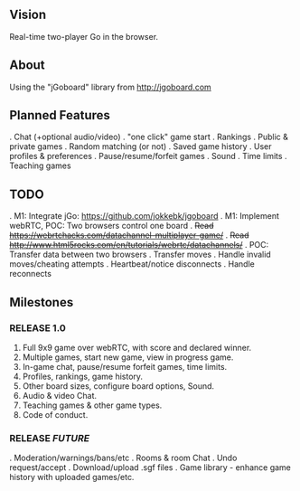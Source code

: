 ## Vision
Real-time two-player Go in the browser.

## About

Using the "jGoboard" library from http://jgoboard.com

## Planned Features
  . Chat (+optional audio/video)
  . "one click" game start
  . Rankings
  . Public & private games
  . Random matching (or not)
  . Saved game history
  . User profiles & preferences
  . Pause/resume/forfeit games
  . Sound
  . Time limits
  . Teaching games

## TODO
  . M1: Integrate jGo: https://github.com/jokkebk/jgoboard
  . M1: Implement webRTC, POC: Two browsers control one board
    . <del>Read https://webrtchacks.com/datachannel-multiplayer-game/</del>
    . <del>Read http://www.html5rocks.com/en/tutorials/webrtc/datachannels/</del>
    . POC: Transfer data between two browsers
    . Transfer moves
    . Handle invalid moves/cheating attempts
    . Heartbeat/notice disconnects
    . Handle reconnects


## Milestones

### RELEASE 1.0
  1. Full 9x9 game over webRTC, with score and declared winner.
  2. Multiple games, start new game, view in progress game.
  3. In-game chat, pause/resume forfeit games, time limits.
  4. Profiles, rankings, game history.
  5. Other board sizes, configure board options, Sound.
  6. Audio & video Chat.
  7. Teaching games & other game types.
  8. Code of conduct.

### RELEASE _FUTURE_
  . Moderation/warnings/bans/etc
  . Rooms & room Chat
  . Undo request/accept
  . Download/upload .sgf files
  . Game library - enhance game history with uploaded games/etc.
